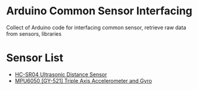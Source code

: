 # Arduino Common Sensor Interfacing

Collect of Arduino code for interfacing common sensor, retrieve raw data from sensors, libraries 


# Sensor List
+ [HC-SR04 Ultrasonic Distance Sensor](http://mgprojecthub.com/getting-started-with-ultrasonic-proximity-sensor/)
+ [MPU6050 [GY-521] Triple Axis Accelerometer and Gyro](http://mgprojecthub.com/interfacing-triple-axis-accelerometer-and-gyro-breakout-mpu6050-with-arduino/)
